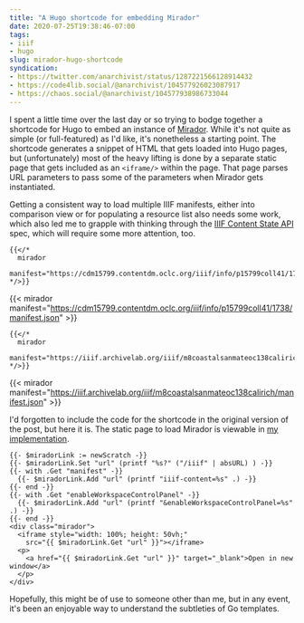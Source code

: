 ```yaml
---
title: "A Hugo shortcode for embedding Mirador"
date: 2020-07-25T19:38:46-07:00
tags:
- iiif
- hugo
slug: mirador-hugo-shortcode
syndication:
- https://twitter.com/anarchivist/status/1287221566128914432
- https://code4lib.social/@anarchivist/104577926023087917
- https://chaos.social/@anarchivist/104577938986733044
---
```


I spent a little time over the last day or so trying to bodge together a shortcode for Hugo to embed an instance of [Mirador](https://projectmirador.org/). While it's not quite as simple (or full-featured) as I'd like, it's nonetheless a starting point. The shortcode generates a snippet of HTML that gets loaded into Hugo pages, but (unfortunately) most of the heavy lifting is done by a separate static page that gets included as an `<iframe/>` within the page. That page parses URL parameters to pass some of the parameters when Mirador gets instantiated.

Getting a consistent way to load multiple IIIF manifests, either into comparison view or for populating a resource list also needs some work, which also led me to grapple with thinking through the [IIIF Content State API](https://iiif.io/api/content-state/0.2/) spec, which will require some more attention, too.<!--more-->

```
{{</*
  mirador
  manifest="https://cdm15799.contentdm.oclc.org/iiif/info/p15799coll41/1738/manifest.json"
*/>}}
```

{{< mirador manifest="https://cdm15799.contentdm.oclc.org/iiif/info/p15799coll41/1738/manifest.json" >}}

```
{{</*
  mirador
  manifest="https://iiif.archivelab.org/iiif/m8coastalsanmateoc138calirich/manifest.json"
*/>}}
```

{{< mirador manifest="https://iiif.archivelab.org/iiif/m8coastalsanmateoc138calirich/manifest.json" >}}

I'd forgotten to include the code for the shortcode in the original version of the post, but here it is. The static page to load Mirador is viewable in [my implementation](/iiif).

```go-html-template
{{- $miradorLink := newScratch -}}
{{- $miradorLink.Set "url" (printf "%s?" ("/iiif" | absURL) ) -}}
{{- with .Get "manifest" -}}
  {{- $miradorLink.Add "url" (printf "iiif-content=%s" .) -}}
{{- end -}}
{{- with .Get "enableWorkspaceControlPanel" -}}
  {{- $miradorLink.Add "url" (printf "&enableWorkspaceControlPanel=%s" .) -}}
{{- end -}}
<div class="mirador">
  <iframe style="width: 100%; height: 50vh;"
    src="{{ $miradorLink.Get "url" }}"></iframe>
  <p>
    <a href="{{ $miradorLink.Get "url" }}" target="_blank">Open in new window</a>
  </p>
</div>
```

Hopefully, this might be of use to someone other than me, but in any event, it's been an enjoyable way to understand the subtleties of Go templates.
